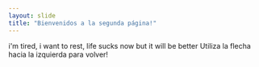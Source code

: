 ```yaml
---
layout: slide
title: "Bienvenidos a la segunda página!"
---
```

i'm tired, i want to rest, life sucks now but it will be better
Utiliza la flecha hacia la izquierda para volver!
